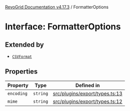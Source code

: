 [RevoGrid Documentation v4.17.3](README.md) / FormatterOptions

# Interface: FormatterOptions

## Extended by

- [`CSVFormat`](Interface.CSVFormat.md)

## Properties

| Property | Type | Defined in |
| ------ | ------ | ------ |
| `encoding` | `string` | [src/plugins/export/types.ts:13](https://github.com/revolist/revogrid/blob/c9f40461b2daa14fb3a2e5f76080a8e7b65ce7ef/src/plugins/export/types.ts#L13) |
| `mime` | `string` | [src/plugins/export/types.ts:12](https://github.com/revolist/revogrid/blob/c9f40461b2daa14fb3a2e5f76080a8e7b65ce7ef/src/plugins/export/types.ts#L12) |
